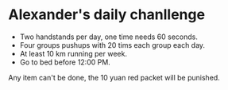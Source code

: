 # Alexander's daily chanllenge #

- Two handstands per day, one time needs 60 seconds.
- Four groups pushups with 20 tims each group each day.
- At least 10 km running per week.
- Go to bed before 12:00 PM.

Any item can't be done, the 10 yuan red packet will be punished.
